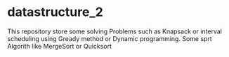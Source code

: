 # datastructure_2
This repository store some solving Problems such as Knapsack or interval scheduling using Gready method or Dynamic programming. Some sprt Algorith like MergeSort or Quicksort
